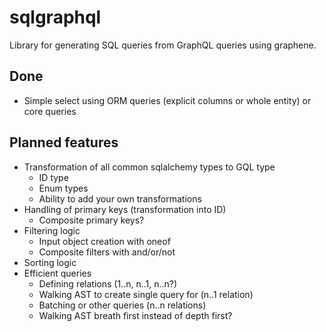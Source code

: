 # sqlgraphql
Library for generating SQL queries from GraphQL queries using graphene.

## Done
- Simple select using ORM queries (explicit columns or whole entity) or core queries

## Planned features
- Transformation of all common sqlalchemy types to GQL type
  - ID type
  - Enum types
  - Ability to add your own transformations
- Handling of primary keys (transformation into ID)
  - Composite primary keys?
- Filtering logic
  - Input object creation with oneof
  - Composite filters with and/or/not
- Sorting logic
- Efficient queries
  - Defining relations (1..n, n..1, n..n?)
  - Walking AST to create single query for (n..1 relation)
  - Batching or other queries (n..n relations)
  - Walking AST breath first instead of depth first?
